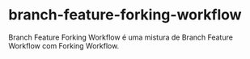 # branch-feature-forking-workflow

Branch Feature Forking Workflow é uma mistura de Branch Feature Workflow com Forking Workflow.
